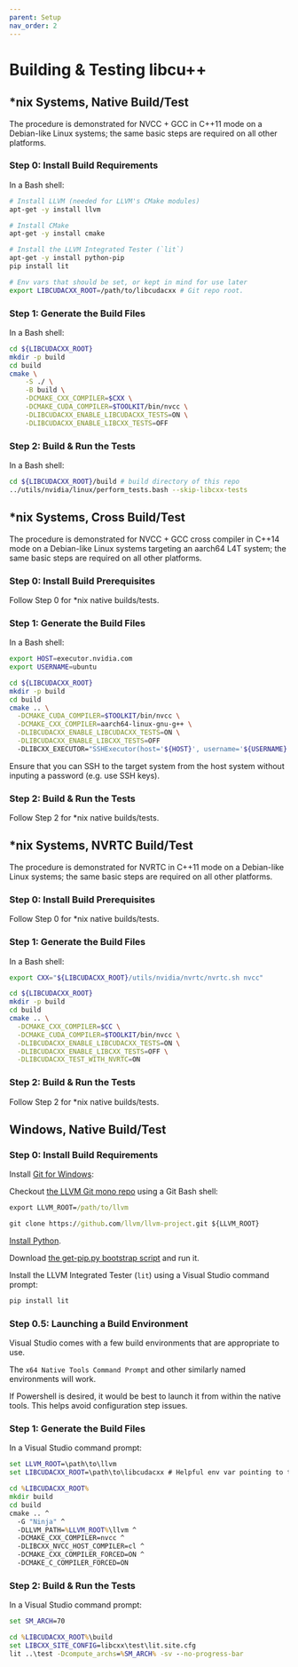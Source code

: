 ```yaml
---
parent: Setup
nav_order: 2
---
```


# Building & Testing libcu++

## *nix Systems, Native Build/Test

The procedure is demonstrated for NVCC + GCC in C++11 mode on a Debian-like
Linux systems; the same basic steps are required on all other platforms.

### Step 0: Install Build Requirements

In a Bash shell:

```bash
# Install LLVM (needed for LLVM's CMake modules)
apt-get -y install llvm

# Install CMake
apt-get -y install cmake

# Install the LLVM Integrated Tester (`lit`)
apt-get -y install python-pip
pip install lit

# Env vars that should be set, or kept in mind for use later
export LIBCUDACXX_ROOT=/path/to/libcudacxx # Git repo root.
```

### Step 1: Generate the Build Files

In a Bash shell:

```bash
cd ${LIBCUDACXX_ROOT}
mkdir -p build
cd build
cmake \
    -S ./ \
    -B build \
    -DCMAKE_CXX_COMPILER=$CXX \
    -DCMAKE_CUDA_COMPILER=$TOOLKIT/bin/nvcc \
    -DLIBCUDACXX_ENABLE_LIBCUDACXX_TESTS=ON \
    -DLIBCUDACXX_ENABLE_LIBCXX_TESTS=OFF
```

### Step 2: Build & Run the Tests

In a Bash shell:

```bash
cd ${LIBCUDACXX_ROOT}/build # build directory of this repo
../utils/nvidia/linux/perform_tests.bash --skip-libcxx-tests
```

## *nix Systems, Cross Build/Test

The procedure is demonstrated for NVCC + GCC cross compiler in C++14 mode on a
Debian-like Linux systems targeting an aarch64 L4T system; the same basic steps
are required on all other platforms.

### Step 0: Install Build Prerequisites

Follow Step 0 for \*nix native builds/tests.

### Step 1: Generate the Build Files

In a Bash shell:

```bash
export HOST=executor.nvidia.com
export USERNAME=ubuntu

cd ${LIBCUDACXX_ROOT}
mkdir -p build
cd build
cmake .. \
  -DCMAKE_CUDA_COMPILER=$TOOLKIT/bin/nvcc \
  -DCMAKE_CXX_COMPILER=aarch64-linux-gnu-g++ \
  -DLIBCUDACXX_ENABLE_LIBCUDACXX_TESTS=ON \
  -DLIBCUDACXX_ENABLE_LIBCXX_TESTS=OFF
  -DLIBCXX_EXECUTOR="SSHExecutor(host='${HOST}', username='${USERNAME}')"
```

Ensure that you can SSH to the target system from the host system without
inputing a password (e.g. use SSH keys).

### Step 2: Build & Run the Tests

Follow Step 2 for \*nix native builds/tests.

## *nix Systems, NVRTC Build/Test

The procedure is demonstrated for NVRTC in C++11 mode on a Debian-like
Linux systems; the same basic steps are required on all other platforms.

### Step 0: Install Build Prerequisites

Follow Step 0 for \*nix native builds/tests.

### Step 1: Generate the Build Files

In a Bash shell:

```bash
export CXX="${LIBCUDACXX_ROOT}/utils/nvidia/nvrtc/nvrtc.sh nvcc"

cd ${LIBCUDACXX_ROOT}
mkdir -p build
cd build
cmake .. \
  -DCMAKE_CXX_COMPILER=$CC \
  -DCMAKE_CUDA_COMPILER=$TOOLKIT/bin/nvcc \
  -DLIBCUDACXX_ENABLE_LIBCUDACXX_TESTS=ON \
  -DLIBCUDACXX_ENABLE_LIBCXX_TESTS=OFF \
  -DLIBCUDACXX_TEST_WITH_NVRTC=ON
```

### Step 2: Build & Run the Tests

Follow Step 2 for \*nix native builds/tests.

## Windows, Native Build/Test

### Step 0: Install Build Requirements

Install [Git for Windows](https://git-scm.com/download/win):

Checkout [the LLVM Git mono repo](https://github.com/llvm/llvm-project) using a
Git Bash shell:

```bat
export LLVM_ROOT=/path/to/llvm

git clone https://github.com/llvm/llvm-project.git ${LLVM_ROOT}
```

[Install Python](https://www.python.org/downloads/windows).

Download [the get-pip.py bootstrap script](https://bootstrap.pypa.io/get-pip.py) and run it.

Install the LLVM Integrated Tester (`lit`) using a Visual Studio command prompt:

```bat
pip install lit
```

### Step 0.5: Launching a Build Environment

Visual Studio comes with a few build environments that are appropriate to use.

The `x64 Native Tools Command Prompt` and other similarly named environments will work.

If Powershell is desired, it would be best to launch it from within the native tools. This helps avoid configuration step issues.

### Step 1: Generate the Build Files

In a Visual Studio command prompt:

```bat
set LLVM_ROOT=\path\to\llvm
set LIBCUDACXX_ROOT=\path\to\libcudacxx # Helpful env var pointing to the git repo root.

cd %LIBCUDACXX_ROOT%
mkdir build
cd build
cmake .. ^
  -G "Ninja" ^
  -DLLVM_PATH=%LLVM_ROOT%\llvm ^
  -DCMAKE_CXX_COMPILER=nvcc ^
  -DLIBCXX_NVCC_HOST_COMPILER=cl ^
  -DCMAKE_CXX_COMPILER_FORCED=ON ^
  -DCMAKE_C_COMPILER_FORCED=ON
```

### Step 2: Build & Run the Tests

In a Visual Studio command prompt:

```bat
set SM_ARCH=70

cd %LIBCUDACXX_ROOT%\build
set LIBCXX_SITE_CONFIG=libcxx\test\lit.site.cfg
lit ..\test -Dcompute_archs=%SM_ARCH% -sv --no-progress-bar
```
